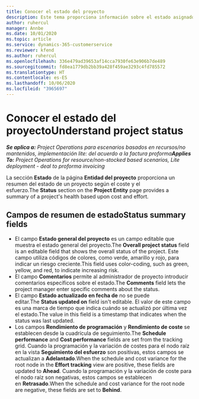 ```yaml
---
title: Conocer el estado del proyecto
description: Este tema proporciona información sobre el estado asignado a proyectos en Dynamics 365 Project Operations.
author: ruhercul
manager: Annbe
ms.date: 10/01/2020
ms.topic: article
ms.service: dynamics-365-customerservice
ms.reviewer: kfend
ms.author: ruhercul
ms.openlocfilehash: 336e479ad39653af14cca7930fe63e906b7de489
ms.sourcegitcommit: fd8ea1779db2bb39a428f459ae3293c4fd785572
ms.translationtype: HT
ms.contentlocale: es-ES
ms.lasthandoff: 10/06/2020
ms.locfileid: "3965697"
---
```

# <a name="understand-project-status"></a><span data-ttu-id="4cc0b-103">Conocer el estado del proyecto</span><span class="sxs-lookup"><span data-stu-id="4cc0b-103">Understand project status</span></span>

<span data-ttu-id="4cc0b-104">_**Se aplica a:** Project Operations para escenarios basados en recursos/no mantenidos, implementación lite: del acuerdo a la factura proforma_</span><span class="sxs-lookup"><span data-stu-id="4cc0b-104">_**Applies To:** Project Operations for resource/non-stocked based scenarios, Lite deployment - deal to proforma invoicing_</span></span>


<span data-ttu-id="4cc0b-105">La sección **Estado** de la página **Entidad del proyecto** proporciona un resumen del estado de un proyecto según el coste y el esfuerzo.</span><span class="sxs-lookup"><span data-stu-id="4cc0b-105">The **Status** section on the **Project Entity** page provides a summary of a project's health based upon cost and effort.</span></span>


## <a name="status-summary-fields"></a><span data-ttu-id="4cc0b-106">Campos de resumen de estado</span><span class="sxs-lookup"><span data-stu-id="4cc0b-106">Status summary fields</span></span>

- <span data-ttu-id="4cc0b-107">El campo **Estado general del proyecto** es un campo editable que muestra el estado general del proyecto.</span><span class="sxs-lookup"><span data-stu-id="4cc0b-107">The **Overall project status** field is an editable field that shows the overall status of the project.</span></span> <span data-ttu-id="4cc0b-108">Este campo utiliza códigos de colores, como verde, amarillo y rojo, para indicar un riesgo creciente.</span><span class="sxs-lookup"><span data-stu-id="4cc0b-108">This field uses color-coding, such as green, yellow, and red, to indicate increasing risk.</span></span> 
- <span data-ttu-id="4cc0b-109">El campo **Comentarios** permite al administrador de proyecto introducir comentarios específicos sobre el estado.</span><span class="sxs-lookup"><span data-stu-id="4cc0b-109">The **Comments** field lets the project manager enter specific comments about the status.</span></span> 
- <span data-ttu-id="4cc0b-110">El campo **Estado actualizado en fecha de** no se puede editar.</span><span class="sxs-lookup"><span data-stu-id="4cc0b-110">The **Status updated on** field isn't editable.</span></span> <span data-ttu-id="4cc0b-111">El valor de este campo es una marca de tiempo que indica cuándo se actualizó por última vez el estado.</span><span class="sxs-lookup"><span data-stu-id="4cc0b-111">The value in this field is a timestamp that indicates when the status was last updated.</span></span>
- <span data-ttu-id="4cc0b-112">Los campos **Rendimiento de programación** y **Rendimiento de coste** se establecen desde la cuadrícula de seguimiento.</span><span class="sxs-lookup"><span data-stu-id="4cc0b-112">The **Schedule performance** and **Cost performance** fields are set from the tracking grid.</span></span> <span data-ttu-id="4cc0b-113">Cuando la programación y la variación de costes para el nodo raíz en la vista **Seguimiento del esfuerzo** son positivas, estos campos se actualizan a **Adelantado**.</span><span class="sxs-lookup"><span data-stu-id="4cc0b-113">When the schedule and cost variance for the root node in the **Effort tracking** view are positive, these fields are updated to **Ahead**.</span></span> <span data-ttu-id="4cc0b-114">Cuando la programación y la variación de coste para el nodo raíz son negativas, estos campos se establecen en **Retrasado**.</span><span class="sxs-lookup"><span data-stu-id="4cc0b-114">When the schedule and cost variance for the root node are negative, these fields are set to **Behind**.</span></span>
